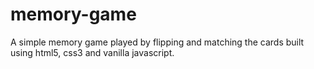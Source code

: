 # memory-game
A simple memory game played by flipping and matching the cards built using html5, css3 and vanilla javascript.

